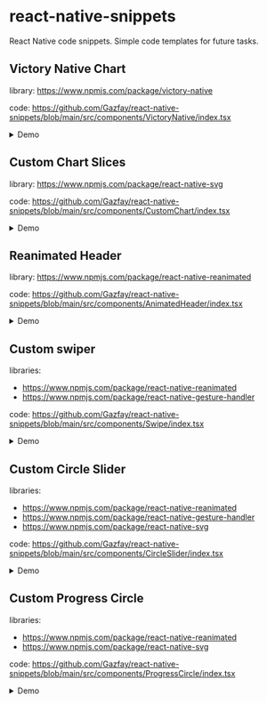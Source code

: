 # react-native-snippets
React Native code snippets.
Simple code templates for future tasks.

## Victory Native Chart
library: https://www.npmjs.com/package/victory-native

code: https://github.com/Gazfay/react-native-snippets/blob/main/src/components/VictoryNative/index.tsx

<details>
  <summary>Demo</summary>
  
  ![VictoryChart](https://user-images.githubusercontent.com/10724037/158183675-29e8e326-d158-4ce4-9ea8-a66d1f591e1c.jpg)
</details>

## Custom Chart Slices
library: https://www.npmjs.com/package/react-native-svg

code: https://github.com/Gazfay/react-native-snippets/blob/main/src/components/CustomChart/index.tsx

<details>
  <summary>Demo</summary>
  
  ![CircleSlices](https://user-images.githubusercontent.com/10724037/158184445-34fd1609-d290-4a0c-9495-ba3a22e01b67.jpg)
</details>

## Reanimated Header
library: https://www.npmjs.com/package/react-native-reanimated

code: https://github.com/Gazfay/react-native-snippets/blob/main/src/components/AnimatedHeader/index.tsx

<details>
  <summary>Demo</summary>
  
  ![ReanimatedHeader](https://user-images.githubusercontent.com/10724037/158188446-49e78441-4a36-4d64-a11c-2389b6375f41.gif)
</details>

## Custom swiper
libraries: 
- https://www.npmjs.com/package/react-native-reanimated
- https://www.npmjs.com/package/react-native-gesture-handler

code: https://github.com/Gazfay/react-native-snippets/blob/main/src/components/Swipe/index.tsx

<details>
  <summary>Demo</summary>
  
  ![CustomSwiper](https://user-images.githubusercontent.com/10724037/158189080-452af62a-70ef-4674-b93b-d8fa6815b203.gif)
</details>

## Custom Circle Slider
libraries: 
- https://www.npmjs.com/package/react-native-reanimated
- https://www.npmjs.com/package/react-native-gesture-handler
- https://www.npmjs.com/package/react-native-svg

code: https://github.com/Gazfay/react-native-snippets/blob/main/src/components/CircleSlider/index.tsx

<details>
  <summary>Demo</summary>
  
  ![CircleSlider](https://user-images.githubusercontent.com/10724037/158189588-33c0a034-73a9-439c-99d6-38681e235660.gif)
</details>

## Custom Progress Circle
libraries: 
- https://www.npmjs.com/package/react-native-reanimated
- https://www.npmjs.com/package/react-native-svg

code: https://github.com/Gazfay/react-native-snippets/blob/main/src/components/ProgressCircle/index.tsx

<details>
  <summary>Demo</summary>
  
  ![ProgressCircle](https://user-images.githubusercontent.com/10724037/158190010-0a2eba01-70b3-4ba1-bad3-ab21ae78f712.gif)
</details>

